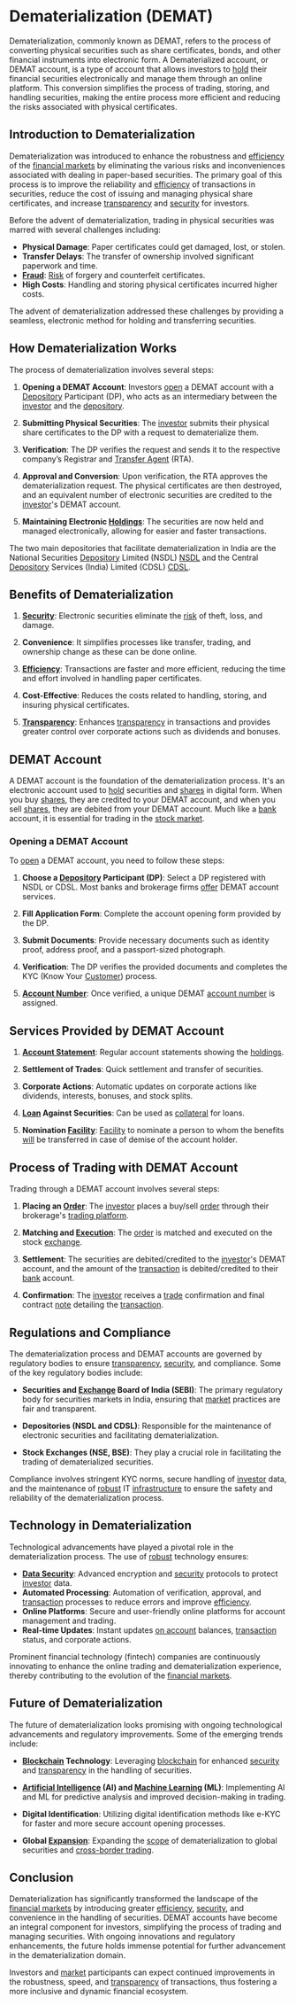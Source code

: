 # Dematerialization (DEMAT)

Dematerialization, commonly known as DEMAT, refers to the process of converting physical securities such as share certificates, bonds, and other financial instruments into electronic form. A Dematerialized account, or DEMAT account, is a type of account that allows investors to [hold](../h/hold.md) their financial securities electronically and manage them through an online platform. This conversion simplifies the process of trading, storing, and handling securities, making the entire process more efficient and reducing the risks associated with physical certificates.

## Introduction to Dematerialization

Dematerialization was introduced to enhance the robustness and [efficiency](../e/efficiency.md) of the [financial markets](../f/financial_market.md) by eliminating the various risks and inconveniences associated with dealing in paper-based securities. The primary goal of this process is to improve the reliability and [efficiency](../e/efficiency.md) of transactions in securities, reduce the cost of issuing and managing physical share certificates, and increase [transparency](../t/transparency.md) and [security](../s/security.md) for investors.

Before the advent of dematerialization, trading in physical securities was marred with several challenges including:

- **Physical Damage**: Paper certificates could get damaged, lost, or stolen.
- **Transfer Delays**: The transfer of ownership involved significant paperwork and time.
- **[Fraud](../f/fraud.md)**: [Risk](../r/risk.md) of forgery and counterfeit certificates.
- **High Costs**: Handling and storing physical certificates incurred higher costs.

The advent of dematerialization addressed these challenges by providing a seamless, electronic method for holding and transferring securities.

## How Dematerialization Works

The process of dematerialization involves several steps:

1. **Opening a DEMAT Account**: Investors [open](../o/open.md) a DEMAT account with a [Depository](../d/depository.md) Participant (DP), who acts as an intermediary between the [investor](../i/investor.md) and the [depository](../d/depository.md).

2. **Submitting Physical Securities**: The [investor](../i/investor.md) submits their physical share certificates to the DP with a request to dematerialize them.

3. **Verification**: The DP verifies the request and sends it to the respective company’s Registrar and [Transfer Agent](../t/transfer_agent.md) (RTA).

4. **Approval and Conversion**: Upon verification, the RTA approves the dematerialization request. The physical certificates are then destroyed, and an equivalent number of electronic securities are credited to the [investor](../i/investor.md)'s DEMAT account.

5. **Maintaining Electronic [Holdings](../h/holdings.md)**: The securities are now held and managed electronically, allowing for easier and faster transactions.

The two main depositories that facilitate dematerialization in India are the National Securities [Depository](../d/depository.md) Limited (NSDL) [NSDL](https://www.nsdl.co.in/) and the Central [Depository](../d/depository.md) Services (India) Limited (CDSL) [CDSL](https://www.cdslindia.com/).

## Benefits of Dematerialization

1. **[Security](../s/security.md)**: Electronic securities eliminate the [risk](../r/risk.md) of theft, loss, and damage.

2. **Convenience**: It simplifies processes like transfer, trading, and ownership change as these can be done online.

3. **[Efficiency](../e/efficiency.md)**: Transactions are faster and more efficient, reducing the time and effort involved in handling paper certificates.

4. **Cost-Effective**: Reduces the costs related to handling, storing, and insuring physical certificates.

5. **[Transparency](../t/transparency.md)**: Enhances [transparency](../t/transparency.md) in transactions and provides greater control over corporate actions such as dividends and bonuses.

## DEMAT Account

A DEMAT account is the foundation of the dematerialization process. It's an electronic account used to [hold](../h/hold.md) securities and [shares](../s/shares.md) in digital form. When you buy [shares](../s/shares.md), they are credited to your DEMAT account, and when you sell [shares](../s/shares.md), they are debited from your DEMAT account. Much like a [bank](../b/bank.md) account, it is essential for trading in the [stock market](../s/stock_market.md).

### Opening a DEMAT Account

To [open](../o/open.md) a DEMAT account, you need to follow these steps:

1. **Choose a [Depository](../d/depository.md) Participant (DP)**: Select a DP registered with NSDL or CDSL. Most banks and brokerage firms [offer](../o/offer.md) DEMAT account services.

2. **Fill Application Form**: Complete the account opening form provided by the DP.

3. **Submit Documents**: Provide necessary documents such as identity proof, address proof, and a passport-sized photograph.

4. **Verification**: The DP verifies the provided documents and completes the KYC (Know Your [Customer](../c/customer.md)) process.

5. **[Account Number](../a/account_number.md)**: Once verified, a unique DEMAT [account number](../a/account_number.md) is assigned.

## Services Provided by DEMAT Account

1. **[Account Statement](../a/account_statement.md)**: Regular account statements showing the [holdings](../h/holdings.md).

2. **Settlement of Trades**: Quick settlement and transfer of securities.

3. **Corporate Actions**: Automatic updates on corporate actions like dividends, interests, bonuses, and stock splits.

4. **[Loan](../l/loan.md) Against Securities**: Can be used as [collateral](../c/collateral.md) for loans.

5. **Nomination [Facility](../f/facility.md)**: [Facility](../f/facility.md) to nominate a person to whom the benefits [will](../w/will.md) be transferred in case of demise of the account holder.

## Process of Trading with DEMAT Account

Trading through a DEMAT account involves several steps:

1. **Placing an [Order](../o/order.md)**: The [investor](../i/investor.md) places a buy/sell [order](../o/order.md) through their brokerage's [trading platform](../t/trading_platform.md).

2. **Matching and [Execution](../e/execution.md)**: The [order](../o/order.md) is matched and executed on the stock [exchange](../e/exchange.md).

3. **Settlement**: The securities are debited/credited to the [investor](../i/investor.md)'s DEMAT account, and the amount of the [transaction](../t/transaction.md) is debited/credited to their [bank](../b/bank.md) account.

4. **Confirmation**: The [investor](../i/investor.md) receives a [trade](../t/trade.md) confirmation and final contract [note](../n/note.md) detailing the [transaction](../t/transaction.md).

## Regulations and Compliance

The dematerialization process and DEMAT accounts are governed by regulatory bodies to ensure [transparency](../t/transparency.md), [security](../s/security.md), and compliance. Some of the key regulatory bodies include:

- **Securities and [Exchange](../e/exchange.md) Board of India (SEBI)**: The primary regulatory body for securities markets in India, ensuring that [market](../m/market.md) practices are fair and transparent.

- **Depositories (NSDL and CDSL)**: Responsible for the maintenance of electronic securities and facilitating dematerialization.

- **Stock Exchanges (NSE, BSE)**: They play a crucial role in facilitating the trading of dematerialized securities.

Compliance involves stringent KYC norms, secure handling of [investor](../i/investor.md) data, and the maintenance of [robust](../r/robust.md) IT [infrastructure](../i/infrastructure.md) to ensure the safety and reliability of the dematerialization process.

## Technology in Dematerialization

Technological advancements have played a pivotal role in the dematerialization process. The use of [robust](../r/robust.md) technology ensures:

- **[Data Security](../d/data_security_in_trading.md)**: Advanced encryption and [security](../s/security.md) protocols to protect [investor](../i/investor.md) data.
- **Automated Processing**: Automation of verification, approval, and [transaction](../t/transaction.md) processes to reduce errors and improve [efficiency](../e/efficiency.md).
- **Online Platforms**: Secure and user-friendly online platforms for account management and trading.
- **Real-time Updates**: Instant updates [on account](../o/on_account.md) balances, [transaction](../t/transaction.md) status, and corporate actions.

Prominent financial technology (fintech) companies are continuously innovating to enhance the online trading and dematerialization experience, thereby contributing to the evolution of the [financial markets](../f/financial_market.md).

## Future of Dematerialization

The future of dematerialization looks promising with ongoing technological advancements and regulatory improvements. Some of the emerging trends include:

- **[Blockchain](../b/blockchain_in_trading.md) Technology**: Leveraging [blockchain](../b/blockchain_in_trading.md) for enhanced [security](../s/security.md) and [transparency](../t/transparency.md) in the handling of securities.

- **[Artificial Intelligence](../a/artificial_intelligence_in_trading.md) (AI) and [Machine Learning](../m/machine_learning.md) (ML)**: Implementing AI and ML for predictive analysis and improved decision-making in trading.

- **Digital Identification**: Utilizing digital identification methods like e-KYC for faster and more secure account opening processes.

- **Global [Expansion](../e/expansion.md)**: Expanding the [scope](../s/scope.md) of dematerialization to global securities and [cross-border trading](../c/cross-border_trading.md).

## Conclusion

Dematerialization has significantly transformed the landscape of the [financial markets](../f/financial_market.md) by introducing greater [efficiency](../e/efficiency.md), [security](../s/security.md), and convenience in the handling of securities. DEMAT accounts have become an integral component for investors, simplifying the process of trading and managing securities. With ongoing innovations and regulatory enhancements, the future holds immense potential for further advancement in the dematerialization domain. 

Investors and [market](../m/market.md) participants can expect continued improvements in the robustness, speed, and [transparency](../t/transparency.md) of transactions, thus fostering a more inclusive and dynamic financial ecosystem.